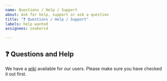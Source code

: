 ```yaml
---
name: Questions / Help / Support
about: Ask for help, support or ask a question
title: "❓ Questions / Help / Support"
labels: help wanted
assignees: snakers4

---
```


## ❓ Questions and Help

We have a [wiki](https://github.com/snakers4/silero-models/wiki) available for our users. Please make sure you have checked it out first.
